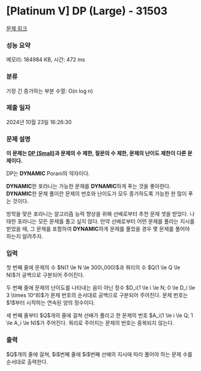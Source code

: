# [Platinum V] DP (Large) - 31503 

[문제 링크](https://www.acmicpc.net/problem/31503) 

### 성능 요약

메모리: 184984 KB, 시간: 472 ms

### 분류

가장 긴 증가하는 부분 수열: O(n log n)

### 제출 일자

2024년 10월 23일 16:26:30

### 문제 설명

<p><strong>이 문제는 <a href="/problem/31501">DP (Small)</a>과 문제의 수 제한, 질문의 수 제한, 문제의 난이도 제한이 다른 문제이다.</strong></p>

<p>DP는 <strong>DYNAMIC</strong> Porani의 약자이다.</p>

<p><strong>DYNAMIC</strong>한 포라니는 가능한 문제를 <strong>DYNAMIC</strong>하게 푸는 것을 좋아한다. <strong>DYNAMIC</strong>한 문제 풀이란 문제의 번호와 난이도가 모두 증가하도록 가능한 한 많이 푸는 것이다. </p>

<p>방학을 맞은 포라니는 알고리즘 능력 향상을 위해 선배로부터 추천 문제 셋을 받았다. 나태한 포라니는 모든 문제를 풀고 싶지 않다. 만약 선배로부터 어떤 문제를 풀라는 지시를 받았을 때, 그 문제를 포함하여 <strong>DYNAMIC</strong>하게 문제를 풀었을 경우 몇 문제를 풀어야 하는지 알려주자.</p>

### 입력 

 <p>첫 번째 줄에 문제의 수 $N(1 \le N \le 300\,000)$과 쿼리의 수 $Q(1 \le Q \le N)$가 공백으로 구분되어 주어진다.</p>

<p>두 번째 줄에 문제의 난이도를 나타내는 음이 아닌 정수 $D_i(1 \le i \le N; 0 \le D_i \le 3 \times 10^8)$가 문제 번호의 순서대로 공백으로 구분되어 주어진다. 문제 번호는 $1$부터 시작하는 연속된 양의 정수이다.</p>

<p>세 번째 줄부터 $Q$개의 줄에 걸쳐 선배가 풀라고 한 문제의 번호 $A_i(1 \le i \le Q; 1 \le A_i \le N)$가 주어진다. 쿼리로 주어지는 문제의 번호는 중복되지 않는다.</p>

### 출력 

 <p>$Q$개의 줄에 걸쳐, $i$번째 줄에 $i$번째 선배의 지시에 따라 풀어야 하는 문제 수를 순서대로 출력한다.</p>

